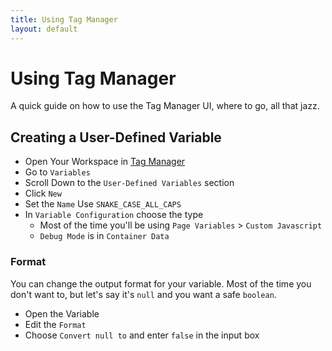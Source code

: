```yaml
---
title: Using Tag Manager
layout: default
---
```


# Using Tag Manager
A quick guide on how to use the Tag Manager UI, where to go, all that jazz.

## Creating a User-Defined Variable
- Open Your Workspace in [Tag Manager](https://tagmanager.google.com)  
- Go to `Variables`  
- Scroll Down to the `User-Defined Variables` section  
- Click `New`  
- Set the `Name` Use `SNAKE_CASE_ALL_CAPS`  
- In `Variable Configuration` choose the type  
  - Most of the time you'll be using `Page Variables` > `Custom Javascript`  
  - `Debug Mode` is in `Container Data`  

### Format
You can change the output format for your variable. Most of the time you don't want to, but let's say it's `null` and you want a safe `boolean`.  
- Open the Variable  
- Edit the `Format`  
- Choose `Convert null to` and enter `false` in the input box  

